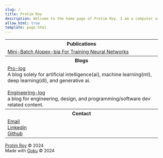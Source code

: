 ```yaml
---
slug: /
title: Protim Roy
description: Welcome to the home page of Protim Roy. I am a computer scientist / software developer with a MSc. My projects and content are documented in my blogs. 
allow_html: true
template: page.html
---
```


<table>
  <tr>
    <th>Publications</th>
    <!-- <th>November 2024</th> -->
  </tr>
  <tr>
    <td> <a href=https://atrium.lib.uoguelph.ca/items/7aba3ef1-a606-4717-84ef-67b39d1229fc>Mini-Batch Alopex-bia For Training Neural Networks</a></td>
  </tr>
  
  <tr>
    <th>Blogs</th>
    <!-- <th>November 2024</th> -->
  </tr>
  <tr>
    <td> <a href=https://www.protimroy.com/pro-log>Pro-log</a> <br> A blog solely for artificial intelligence(ai), machine learning(ml), deep learning(dl), and generative ai.<br><br> <a href=https://www.protimroy.com/engineering-log>Engineering-log</a> <br> a blog for engineering, design, and programming/software dev related content.</td>
  </tr>

  <tr>
    <th>Contact</th>
    <!-- <th>November 2024</th> -->
  </tr>
  <tr>
    <td> <a href="mailto:mail@protimroy.com">Email</a><br><a href=https://www.linkedin.com/in/protimr>Linkedin</a><br><a href=https://www.github.com/protimroy>Github</a></td>
  </tr>
  
</table>


<a href=https://protimroy.com>Protim Roy</a> &copy; 2024<br>
Made with <a href=https://github.com/sea-grass/goku>Goku</a> &copy; 2024